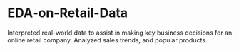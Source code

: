 # EDA-on-Retail-Data
Interpreted real-world data to assist in making key business decisions for an online retail company. Analyzed sales trends, and popular products.
